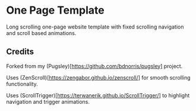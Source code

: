# One Page Template

Long scrolling one-page website template with fixed scrolling navigation and scroll based animations.

## Credits

Forked from my (Pugsley)[https://github.com/bdnorris/pugsley] project. 

Uses (ZenScroll)[https://zengabor.github.io/zenscroll/] for smooth scrolling functionality. 

Uses (ScrollTrigger)[https://terwanerik.github.io/ScrollTrigger/] to highlight navigation and trigger animations.